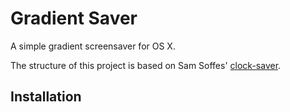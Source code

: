 # Gradient Saver
A simple gradient screensaver for OS X.

The structure of this project is based on Sam Soffes' [clock-saver](https://github.com/soffes/clock-saver).


## Installation